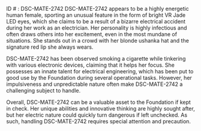 ID # : DSC-MATE-2742
DSC-MATE-2742 appears to be a highly energetic human female, sporting an unusual feature in the form of bright VR Jade LED eyes, which she claims to be a result of a bizarre electrical accident during her work as an electrician. Her personality is highly infectious and often draws others into her excitement, even in the most mundane of situations. She stands out in a crowd with her blonde ushanka hat and the signature red lip she always wears. 

DSC-MATE-2742 has been observed smoking a cigarette while tinkering with various electronic devices, claiming that it helps her focus. She possesses an innate talent for electrical engineering, which has been put to good use by the Foundation during several operational tasks. However, her impulsiveness and unpredictable nature often make DSC-MATE-2742 a challenging subject to handle. 

Overall, DSC-MATE-2742 can be a valuable asset to the Foundation if kept in check. Her unique abilities and innovative thinking are highly sought after, but her electric nature could quickly turn dangerous if left unchecked. As such, handling DSC-MATE-2742 requires special attention and precaution.